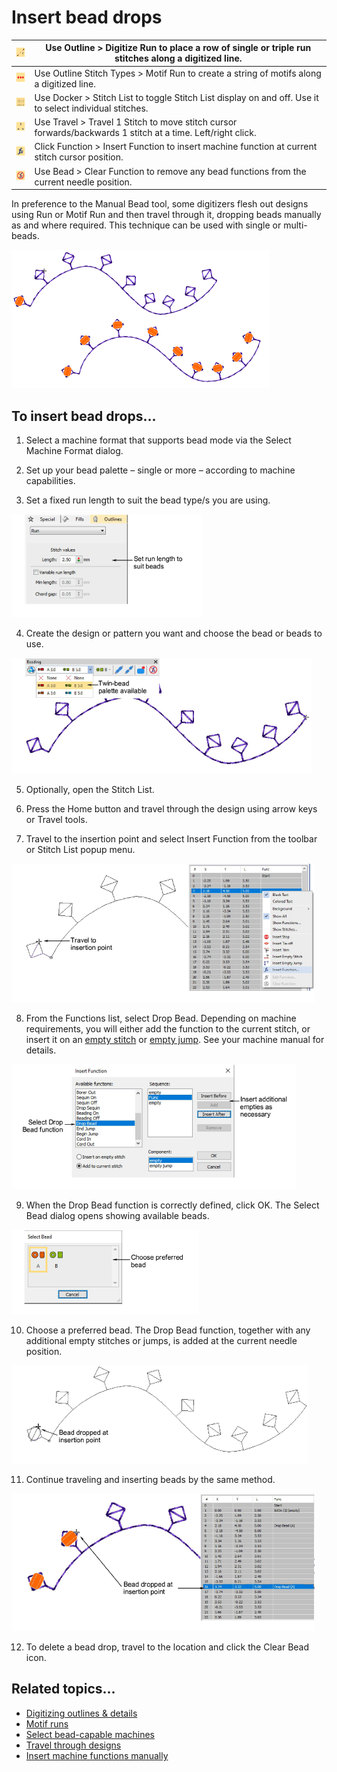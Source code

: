 # Insert bead drops

| ![Run.png](assets/Run.png)                       | Use Outline > Digitize Run to place a row of single or triple run stitches along a digitized line.          |
| ------------------------------------------------ | ----------------------------------------------------------------------------------------------------------- |
| ![MotifRun.png](assets/MotifRun.png)             | Use Outline Stitch Types > Motif Run to create a string of motifs along a digitized line.                   |
| ![StitchList.png](assets/StitchList.png)         | Use Docker > Stitch List to toggle Stitch List display on and off. Use it to select individual stitches.    |
| ![Travel1Stitch.png](assets/Travel1Stitch.png)   | Use Travel > Travel 1 Stitch to move stitch cursor forwards/backwards 1 stitch at a time. Left/right click. |
| ![InsertFunction.png](assets/InsertFunction.png) | Click Function > Insert Function to insert machine function at current stitch cursor position.              |
| ![ClearFunction.png](assets/ClearFunction.png)   | Use Bead > Clear Function to remove any bead functions from the current needle position.                    |

In preference to the Manual Bead tool, some digitizers flesh out designs using Run or Motif Run and then travel through it, dropping beads manually as and where required. This technique can be used with single or multi-beads.

![DropBeadsSample.png](assets/DropBeadsSample.png)

## To insert bead drops...

1. Select a machine format that supports bead mode via the Select Machine Format dialog.

2. Set up your bead palette – single or more – according to machine capabilities.

3. Set a fixed run length to suit the bead type/s you are using.

![beading00125.png](assets/beading00125.png)

4. Create the design or pattern you want and choose the bead or beads to use.

![beading00128.png](assets/beading00128.png)

5. Optionally, open the Stitch List.

6. Press the Home button and travel through the design using arrow keys or Travel tools.

7. Travel to the insertion point and select Insert Function from the toolbar or Stitch List popup menu.

![DropBeads2.png](assets/DropBeads2.png)

8. From the Functions list, select Drop Bead. Depending on machine requirements, you will either add the function to the current stitch, or insert it on an [empty stitch](../../glossary/glossary) or [empty jump](../../glossary/glossary). See your machine manual for details.

![InsertFunctionDropBead.png](assets/InsertFunctionDropBead.png)

9. When the Drop Bead function is correctly defined, click OK. The Select Bead dialog opens showing available beads.

![SelectBead.png](assets/SelectBead.png)

10. Choose a preferred bead. The Drop Bead function, together with any additional empty stitches or jumps, is added at the current needle position.

![DropBeads3.png](assets/DropBeads3.png)

11. Continue traveling and inserting beads by the same method.

![DropBeads4.png](assets/DropBeads4.png)

12. To delete a bead drop, travel to the location and click the Clear Bead icon.

## Related topics...

- [Digitizing outlines & details](../../Digitizing/input/Digitizing_outlines_details)
- [Motif runs](../../Decorative/motifs/Motif_runs)
- [Select bead-capable machines](Select_bead-capable_machines)
- [Travel through designs](../../Basics/view/Travel_through_designs)
- [Insert machine functions manually](../../Modifying/functions/Insert_machine_functions_manually)
